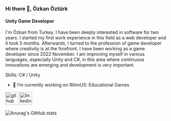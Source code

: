 ### Hi there 👋, Özkan Öztürk
#### Unity Game Developer


I'm Özkan from Turkey. I have been deeply interested in software for two years. I started my first work experience in this field as a web developer and it took 5 months. Afterwards, I turned to the profession of game developer where creativity is at the forefront. I have been working as a game developer since 2022 November. I am improving myself in various languages, especially Unity and C#, in this area where continuous innovations are emerging and development is very important.


Skills: C# / Unity 

- 🔭 I’m currently working on RitimUS: Educational Games 


[<img src='https://cdn.jsdelivr.net/npm/simple-icons@3.0.1/icons/github.svg' alt='github' height='40'>](https://github.com/13ozkan)       [<img src='https://cdn.jsdelivr.net/npm/simple-icons@3.0.1/icons/linkedin.svg' alt='linkedin' height='40'>](https://www.linkedin.com/in/13ozkanozturk/)  



![Anurag's GitHub stats](https://github-readme-stats.vercel.app/api?username=13ozkan&theme=vue&show_icons=true)
